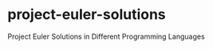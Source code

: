 project-euler-solutions
=======================

Project Euler Solutions in Different Programming Languages

